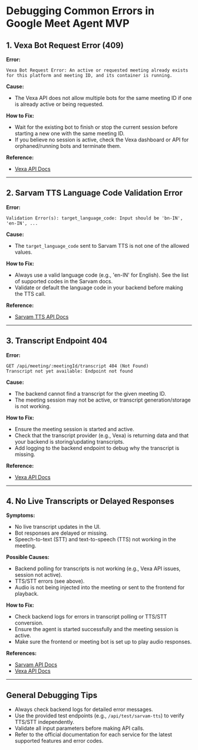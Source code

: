 # Debugging Common Errors in Google Meet Agent MVP

## 1. Vexa Bot Request Error (409)

**Error:**
```
Vexa Bot Request Error: An active or requested meeting already exists for this platform and meeting ID, and its container is running.
```
**Cause:**
- The Vexa API does not allow multiple bots for the same meeting ID if one is already active or being requested.

**How to Fix:**
- Wait for the existing bot to finish or stop the current session before starting a new one with the same meeting ID.
- If you believe no session is active, check the Vexa dashboard or API for orphaned/running bots and terminate them.

**Reference:**
- [Vexa API Docs](https://github.com/Vexa-ai/vexa/blob/main/docs/user_api_guide.md)

---

## 2. Sarvam TTS Language Code Validation Error

**Error:**
```
Validation Error(s): target_language_code: Input should be 'bn-IN', 'en-IN', ...
```
**Cause:**
- The `target_language_code` sent to Sarvam TTS is not one of the allowed values.

**How to Fix:**
- Always use a valid language code (e.g., 'en-IN' for English). See the list of supported codes in the Sarvam docs.
- Validate or default the language code in your backend before making the TTS call.

**Reference:**
- [Sarvam TTS API Docs](https://docs.sarvam.ai/api-reference-docs/text-to-speech/convert)

---

## 3. Transcript Endpoint 404

**Error:**
```
GET /api/meeting/:meetingId/transcript 404 (Not Found)
Transcript not yet available: Endpoint not found
```
**Cause:**
- The backend cannot find a transcript for the given meeting ID.
- The meeting session may not be active, or transcript generation/storage is not working.

**How to Fix:**
- Ensure the meeting session is started and active.
- Check that the transcript provider (e.g., Vexa) is returning data and that your backend is storing/updating transcripts.
- Add logging to the backend endpoint to debug why the transcript is missing.

**Reference:**
- [Vexa API Docs](https://github.com/Vexa-ai/vexa/blob/main/docs/user_api_guide.md)

---

## 4. No Live Transcripts or Delayed Responses

**Symptoms:**
- No live transcript updates in the UI.
- Bot responses are delayed or missing.
- Speech-to-text (STT) and text-to-speech (TTS) not working in the meeting.

**Possible Causes:**
- Backend polling for transcripts is not working (e.g., Vexa API issues, session not active).
- TTS/STT errors (see above).
- Audio is not being injected into the meeting or sent to the frontend for playback.

**How to Fix:**
- Check backend logs for errors in transcript polling or TTS/STT conversion.
- Ensure the agent is started successfully and the meeting session is active.
- Make sure the frontend or meeting bot is set up to play audio responses.

**References:**
- [Sarvam API Docs](https://docs.sarvam.ai/api-reference-docs/introduction)
- [Vexa API Docs](https://github.com/Vexa-ai/vexa/blob/main/docs/user_api_guide.md)

---

## General Debugging Tips
- Always check backend logs for detailed error messages.
- Use the provided test endpoints (e.g., `/api/test/sarvam-tts`) to verify TTS/STT independently.
- Validate all input parameters before making API calls.
- Refer to the official documentation for each service for the latest supported features and error codes. 
